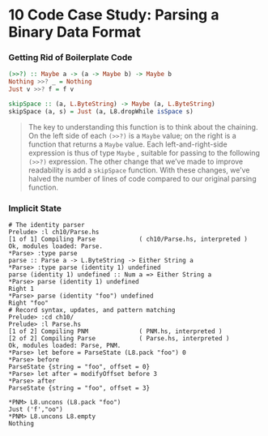 # 10 Code Case Study: Parsing a Binary Data Format

### Getting Rid of Boilerplate Code
```hs
(>>?) :: Maybe a -> (a -> Maybe b) -> Maybe b
Nothing >>? _ = Nothing
Just v >>? f = f v

skipSpace :: (a, L.ByteString) -> Maybe (a, L.ByteString)
skipSpace (a, s) = Just (a, L8.dropWhile isSpace s)
```

> The key to understanding this function is to think about the chaining. On the left side of each `(>>?)` is a `Maybe` value; on the right is a function that returns a `Maybe` value. Each left-and-right-side expression is thus of type `Maybe` , suitable for passing to the following `(>>?)` expression.
> The other change that we’ve made to improve readability is add a `skipSpace` function. With these changes, we’ve halved the number of lines of code compared to our original parsing function.

### Implicit State

```
# The identity parser
Prelude> :l ch10/Parse.hs 
[1 of 1] Compiling Parse            ( ch10/Parse.hs, interpreted )
Ok, modules loaded: Parse.
*Parse> :type parse
parse :: Parse a -> L.ByteString -> Either String a
*Parse> :type parse (identity 1) undefined
parse (identity 1) undefined :: Num a => Either String a
*Parse> parse (identity 1) undefined
Right 1
*Parse> parse (identity "foo") undefined
Right "foo"
# Record syntax, updates, and pattern matching
Prelude> :cd ch10/
Prelude> :l Parse.hs 
[1 of 2] Compiling PNM              ( PNM.hs, interpreted )
[2 of 2] Compiling Parse            ( Parse.hs, interpreted )
Ok, modules loaded: Parse, PNM.
*Parse> let before = ParseState (L8.pack "foo") 0
*Parse> before
ParseState {string = "foo", offset = 0}
*Parse> let after = modifyOffset before 3
*Parse> after
ParseState {string = "foo", offset = 3}

*PNM> L8.uncons (L8.pack "foo")
Just ('f',"oo")
*PNM> L8.uncons L8.empty
Nothing
```
